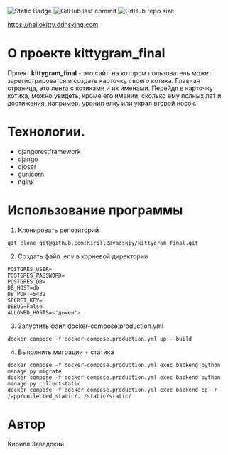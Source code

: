 ![Static Badge](https://img.shields.io/badge/Python-blue)
![GitHub last commit](https://img.shields.io/github/last-commit/KirillZavadskiy/kittygram_final)
![GitHub repo size](https://img.shields.io/github/repo-size/KirillZavadskiy/kittygram_final)

https://hellokitty.ddnsking.com

# О проекте kittygram_final 
Проект **kittygram_final** - это сайт, на котором пользователь может зарегистрироватся и создать карточку своего котика. Главная страница, это лента с котиками и их именами. Перейдя в карточку котика, можно увидеть, кроме его имении, сколько ему полных лет и достижения, например, уронил елку или украл второй носок.

# Технологии. 
- djangorestframework 
- django 
- djoser
- gunicorn
- nginx

# Использование программы
1. Клонировать репозиторий 
```` 
git clone git@github.com:KirillZavadskiy/kittygram_final.git
```` 
2. Cоздать файл .env в корневой директории
```` 
POSTGRES_USER=
POSTGRES_PASSWORD=
POSTGRES_DB=
DB_HOST=db
DB_PORT=5432
SECRET_KEY=
DEBUG=False
ALLOWED_HOSTS=<'домен'>
```` 
3. Запустить файл docker-compose.production.yml
```` 
docker compose -f docker-compose.production.yml up --build
```` 
4. Выполнить миграции + статика
```` 
docker compose -f docker-compose.production.yml exec backend python manage.py migrate
docker compose -f docker-compose.production.yml exec backend python manage.py collectstatic
docker compose -f docker-compose.production.yml exec backend cp -r /app/collected_static/. /static/static/
```` 
# Автор
Кирилл Завадский
